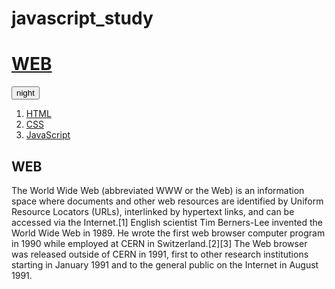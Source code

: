 # javascript_study



<!doctype html>
<html>
<head>
  <title>WEB1 - Welcome</title>
  <meta charset="utf-8">
  <script src="colors.js"></script>
</head>
<body>
  <h1><a href="index.html">WEB</a></h1>
  <input type="button" value="night" onclick="
    nightDayHandlear(this)
  ">
  <ol>
    <li><a href="opentutorial-html1.html">HTML</a></li>
    <li><a href="opentutorial-html2.html">CSS</a></li>
    <li><a href="opentutorial-javascript.html">JavaScript</a></li>
  </ol>
  <h2>WEB</h2>
  <p>The World Wide Web (abbreviated WWW or the Web) is an information space where documents and other web resources are identified by Uniform Resource Locators (URLs), interlinked by hypertext links, and can be accessed via the Internet.[1] English scientist Tim Berners-Lee invented the World Wide Web in 1989. He wrote the first web browser computer program in 1990 while employed at CERN in Switzerland.[2][3] The Web browser was released outside of CERN in 1991, first to other research institutions starting in January 1991 and to the general public on the Internet in August 1991.
  </p>
</body>
</html>
